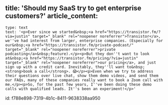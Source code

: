 title: 'Should my SaaS try to get enterprise customers?'
article_content:
  -
    type: text
    text: '<p>Ever since we started&nbsp;<a href="https://transistor.fm/?via=justin" target="_blank" rel="noopener noreferrer">Transistor</a>, we''ve had interest from larger, enterprise companies. (Especially for our&nbsp;<a href="https://transistor.fm/private-podcast/" target="_blank" rel="noopener noreferrer">private podcasting</a>&nbsp;feature).</p><p>But they don''t want to look at&nbsp;<a href="https://transistor.fm/pricing/?via=justin" target="_blank" rel="noopener noreferrer">our pricing</a>, and just sign up with a credit card. Inevitably, they''ll want to&nbsp;<strong>book a call</strong>. 😱</p><p>Even when we try to address their questions over live chat, show them demo videos, and send them our FAQs, many of these companies really want to book a Zoom call with me.</p><p>So, for the past few years, I''ve been doing these demo calls with qualified leads. It''s been an experiment!</p>'
id: f788e898-7319-4b1c-8411-9638338aa950
